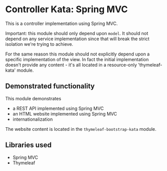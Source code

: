 # Controller Kata: Spring MVC

This is a controller implementation using Spring MVC.

Important: this module should only depend upon `model`. It should not depend on
any service implementation since that will break the strict isolation we're trying
to achieve.

For the same reason this module should not explicitly depend upon a specific
implementation of the view. In fact the initial implementation doesn't provide
any content - it's all located in a resource-only 'thymeleaf-kata' module.

Demonstrated functionality
-

This module demonstrates

- a REST API implemented using Spring MVC
- an HTML website implemented using Spring MVC
- internationalization

The website content is located in the `thymeleaf-bootstrap-kata` module.

Libraries used
-

- Spring MVC
- Thymeleaf
